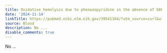 ```yaml
---
title: Oxidative hemolysis due to phenazopyridine in the absence of G6PD deficiency
date: '2024-11-14'
linkTitle: https://pubmed.ncbi.nlm.nih.gov/39541104/?utm_source=curl&utm_medium=rss&utm_campaign=journals&utm_content=7603509&fc=None&ff=20241114180132&v=2.18.0.post9+e462414
source: Blood
description: No ...
disable_comments: true
---
```

No ...